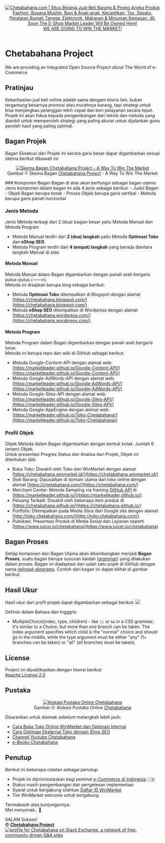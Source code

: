 <p align="center"> 
<a href="https://chetabahana.com/">
<img src="https://chetabahana.files.wordpress.com/2018/04/logoweb.png" alt="Chetabahana.com | Situs Belanja Jual-Beli Barang & Promo Aneka Produk Fashion, Busana Muslim, Bayi & Anak-anak, Kecantikan, Tas, Sepatu, Peralatan Rumah Tangga, Elektronik, Makanan & Minuman Kemasan, dll. Soon The E-Shop Market Leader Will Be Owned Here!"></a><br />
<a href="https://github.com/MarketLeader">  
WE ARE GOING TO WIN THE MARKET!
</a><br /><br />
</p>

# Chetabahana Project
We are providing an Integrated Open Source Project about The World of e-Commerce

## Pratinjau
Keberhasilan jual beli online adalah sama dengam bisnis lain, bukan tergantung besarnya promosi atau murahnya barang, tapi strategi untuk bisa menjangkau pelanggan lebih cepat dan beri pelayanan secara tepat. Projek ini akan fokus kepada pengembangan dari teknik dan metoda yang diambil untuk memperoleh strategi yang paling akurat untuk dijalankan guna peroleh hasil yang paling optimal.

## Bagan Projek
Bagan Eksekusi dari Projek ini secara garis besar dapar digambarkan sesuai skema berikut dibawah ini:
<p align="center">  
<a href="https://chetabahana.github.io/"><img src="https://chetabahana.files.wordpress.com/2018/05/diagram.png" alt="Skema Bagan Chetabahana Project - A Way To Win The Market"></a><br>Gambar-1: Skema Bagan <a href="https://github.com/MarketLeader">Chetabahana Project</a> - A Way To Win The Market
</p>
### Komponen Bagan  
Bagan di atas akan berfungsi sebagai bagan utama.  
Jenis komponen dalam bagan ini ada 4 jenis sebagai berikut:
- Judul Bagan
- Objek Bagan berupa kotak
- Proses Objek berupa garis vertikal
- Metoda berupa garis panah horizontal

### Jenis Metoda  
Jenis Metoda terbagi dari 2 (dua) bagian besar yaitu Metoda Manual dan Metoda Program  
- Metoda Manual terdiri dari **2 (dua) langkah** yaitu Metoda **Optimasi Toko** dan **eShop SEO**
- Metoda Program terdiri dari **4 (empat) langkah** yang berada diantara langkah Manual di atas

#### Metoda Manual
Metoda Manual dalam Bagan digambarkan dengan panah arah bergaris putus-putus (--->).  
Metoda ini disajikan berupa blog sebagai berikut:
- Metoda **Optimasi Toko** ditempatkan di Blogspot dengan alamat [https://chetabahana.blogspot.com/](https://chetabahana.blogspot.com/)
- Metoda **eShop SEO** ditempatkan di Wordpress dengan alamat [https://chetabahana.wordpress.com/](https://chetabahana.wordpress.com/)

#### Metoda Program
Metoda Program dalam Bagan digambarkan dengan panah arah bergaris lurus.  
Metoda ini berupa repo dan wiki di GitHub sebagai berikut:
- Metoda Google-Content-API dengan alamat web: [https://marketleader.github.io/Google-Content-API/](https://marketleader.github.io/Google-Content-API/)
- Metoda Google-AdWords-API dengan alamat web: [https://marketleader.github.io/Google-AdWords-API/](https://marketleader.github.io/Google-AdWords-API/)
- Metoda Google-Sites-API dengan alamat web: [https://marketleader.github.io/Google-Sites-API/](https://marketleader.github.io/Google-Sites-API/)
- Metoda Google-AppEngine dengan alamat web: [https://marketleader.github.io/Toko-Chetabahana/](https://marketleader.github.io/Toko-Chetabahana/)

### Profil Objek 
Objek Metoda dalam Bagan digambarkan dengan bentuk kotak. Jumlah 6 (enam) Objek.  
Untuk presentasi Progres Status dan Analisa dari Projek, Objek ini ditentukan sbb:
- Buka Toko: Diwakili oleh Toko dari WinMarket dengan alamat [https://chetabahana.winmarket.id/](https://chetabahana.winmarket.id/) 
- Stok Barang: Dipusatkan di domain utama dari toko online dengan alamat [https://chetabahana.com/](https://chetabahana.com/) 
- Merchant Center: Metoda Sampling via framing [GitHub API](https://developer.github.com/v3/) di [https://marketleader.github.io/](https://marketleader.github.io/) 
- Peluang Terbaik: Diwakili oleh beberapa item produk di [https://chetabahana.github.io/](https://chetabahana.github.io/) 
- Portfolio: Ditempatkan pada Media Situs dari Google site dengan alamat [http://toko.chetabahana.com/](http://toko.chetabahana.com/) 
- Publikasi: Presentasi Produk di Media Sosial dan Layanan seperti [https://www.juicer.io/chetabahana](https://www.juicer.io/chetabahana) 

## Bagan Proses
Setiap komponen dari Bagan Utama akan dikembangkan menjadi **Bagan Proses**, suatu bagan berupa susunan kaidah ([*grammar*](http://en.wikipedia.org/wiki/Grammar)) yang dilakukan dalam proses. Bagan ini diadaptasi dari salah satu pojek di GitHub dengan nama [*railroad-diagrams*](https://github.com/tabatkins/railroad-diagrams). Contoh dari bagan ini dapat dilihat di gambar berikut:

## Hasil  Ukur
Hasil ukur dari profil projek dapat digambarkan sebagai berikut:
![](https://chetabahana.github.io/diagrams/images/rr-multchoice.png)

Definisi dalam Bahasa dan Ingggris
- MultipleChoice(index, type, children) - like `||` or `&&` in a CSS grammar; it's similar to a Choice, but more than one branch can be taken.  The index argument specifies which child is the "normal" choice and should go in the middle, while the type argument must be either "any" (1+ branches can be taken) or "all" (all branches must be taken).

## License
Project ini dipublikasikan dengan lisensi berikut:  
[Apache License 2.0](https://github.com/MarketLeader/Toko-Chetabahana/blob/master/LICENSE)

## Pustaka
<p align="center"> 
<a href="https://chetabahana.com/#after_header1_3"><img src="https://user-images.githubusercontent.com/36441664/38942532-44c87736-4359-11e8-9ad4-56f7d2b68ced.png" alt="Alokasi Pustaka Online Chetabahana"></a><br>
Gambar-2: Alokasi Pustaka Online <a href= "https://chetabahana.com">Chetabahana</a>
</p>

Disarankan untuk disimak sebelum melangkah lebih jauh:  
- [Cara Buka Toko Online WinMarket dan Optimasi Internal](https://chetabahana.blogspot.com/)
- [Cara Optimasi Eksternal Toko dengan Shop SEO](https://chetabahana.wordpress.com/)
- [Channel Youtube Chetabahana](https://www.youtube.com/channel/UCZlPku9beXzdROCknYLuRNg?view_as=subscriber)
- [e-Books Chetabahana](https://www.scribd.com/user/401259110/Chetabahana)

## Penutup
Berikut ini beberapa catatan sebagai penutup:  
- Projek ini diprioriostaskan bagi peminat [e-Commerce di Indonesia](https://www.youtube.com/watch?v=dd__L8Jh2c4&t=25s) 🇮🇩
- Status masih pengembangan dan pengetesan implementasi
- Syarat untuk bergabung silahkan [Daftar ID WinMarket](https://chetabahana.com/info/tentang-89.html)
- Tim WinMarket welcome untuk bergabung.

Terimakasih atas kunjungannya.  
Met menyimak.. :pray:  

SALAM Sukses!  
:copyright: [**Chetabahana Project**](https://github.com/MarketLeader)  
[![profile for Chetabahana on Stack Exchange, a network of free, community-driven Q&amp;A sites](https://stackexchange.com/users/flair/5054985.png)](https://stackoverflow.com/users/4058484/chetabahana?tab=profile)   
